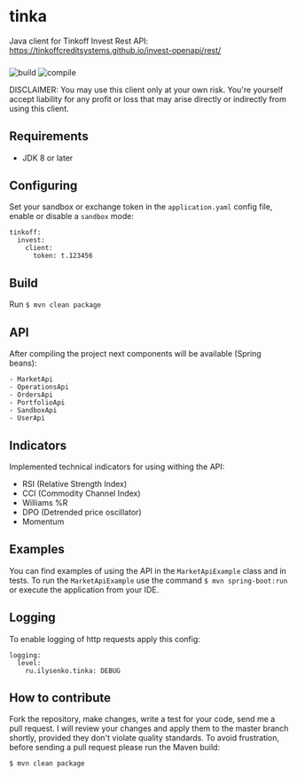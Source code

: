 # tinka
Java client for Tinkoff Invest Rest API: https://tinkoffcreditsystems.github.io/invest-openapi/rest/

###

![build](https://github.com/0x100/tinka/workflows/build/badge.svg?branch=master)
![compile](https://img.shields.io/github/last-commit/0x100/tinka)

DISCLAIMER: You may use this client only at your own risk. 
You're yourself accept liability for any profit or loss that may arise directly or indirectly from using this client.

## Requirements

- JDK 8 or later

## Configuring
Set your sandbox or exchange token in the `application.yaml` config file, enable or disable a `sandbox` mode:

```
tinkoff:
  invest:
    client:
      token: t.123456
```

## Build
Run `$ mvn clean package`

## API
After compiling the project next components will be available (Spring beans):
```
- MarketApi
- OperationsApi
- OrdersApi
- PortfolioApi
- SandboxApi
- UserApi
```

## Indicators

Implemented technical indicators for using withing the API:
- RSI (Relative Strength Index)
- CCI (Commodity Channel Index)
- Williams %R
- DPO (Detrended price oscillator)
- Momentum

## Examples
You can find examples of using the API in the `MarketApiExample` class and in tests.
To run the `MarketApiExample` use the command `$ mvn spring-boot:run` or execute the application from your IDE.

## Logging
To enable logging of http requests apply this config: 

```
logging:
  level:
    ru.ilysenko.tinka: DEBUG
```

## How to contribute
Fork the repository, make changes, write a test for your code, send me a pull request. 
I will review your changes and apply them to the master branch shortly, provided they don't violate quality standards. 
To avoid frustration, before sending a pull request please run the Maven build:
```
$ mvn clean package
```
